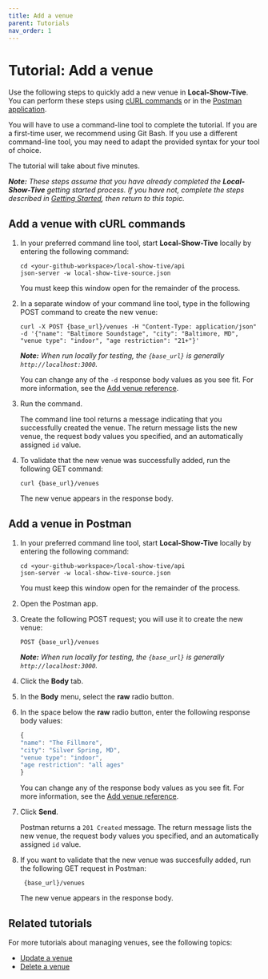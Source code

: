 ```yaml
---
title: Add a venue
parent: Tutorials
nav_order: 1
---
```


# Tutorial: Add a venue 

Use the following steps to quickly add a new venue in **Local-Show-Tive**. You can perform these steps using [cURL commands](#add-a-venue-with-curl-commands) or in the [Postman application](#add-a-venue-in-postman).

You will have to use a command-line tool to complete the tutorial. If you are a first-time user, we recommend using Git Bash. If you use a different command-line tool, you may need to adapt the provided syntax for your tool of choice.

The tutorial will take about five minutes. 

_**Note:** These steps assume that you have already completed the **Local-Show-Tive** getting started process. If you have not, complete the steps described in [Getting Started](getting-started.md), then return to this topic._

## Add a venue with cURL commands

1. In your preferred command line tool, start **Local-Show-Tive** locally by entering the following command:

    ```shell
    cd <your-github-workspace>/local-show-tive/api
    json-server -w local-show-tive-source.json
    ```
    You must keep this window open for the remainder of the process.

2. In a separate window of your command line tool, type in the following POST command to create the new venue:

    ```shell
    curl -X POST {base_url}/venues -H "Content-Type: application/json" -d '{"name": "Baltimore Soundstage", "city": "Baltimore, MD", "venue type": "indoor", "age restriction": "21+"}'
    ```
    _**Note:** When run locally for testing, the `{base_url}` is generally `http://localhost:3000`._

   You can change any of the `-d` response body values as you see fit. For more information, see the [Add venue reference](../references/post-add-venue.md).

4.  Run the command.

    The command line tool returns a message indicating that you successfully created the venue. The return message lists the new venue, the request body values you specified, and an automatically assigned `id` value.

5. To validate that the new venue was successfully added, run the following GET command:

    ```shell
    curl {base_url}/venues
    ```
   The new venue appears in the response body.

## Add a venue in Postman

1. In your preferred command line tool, start **Local-Show-Tive** locally by entering the following command:

    ```shell
    cd <your-github-workspace>/local-show-tive/api
    json-server -w local-show-tive-source.json
    ```
    You must keep this window open for the remainder of the process.

2. Open the Postman app.

3. Create the following POST request; you will use it to create the new venue:

    ```shell
    POST {base_url}/venues
    ```
    _**Note:** When run locally for testing, the `{base_url}` is generally `http://localhost:3000`._

4. Click the **Body** tab.

5. In the **Body** menu, select the **raw** radio button.

6. In the space below the **raw** radio button, enter the following response body values:

   ```js
   {
   "name": "The Fillmore",
   "city": "Silver Spring, MD",
   "venue type": "indoor",
   "age restriction": "all ages"
   }
   ```
   You can change any of the response body values as you see fit. For more information, see the [Add venue reference](../references/post-add-venue.md).

8. Click **Send**. 

   Postman returns a `201 Created` message. The return message lists the new venue, the request body values you specified, and an automatically assigned `id` value.

9. If you want to validate that the new venue was succesfully added, run the following GET request in Postman:

   ```shell
    {base_url}/venues
    ```
   The new venue appears in the response body.

## Related tutorials

For more tutorials about managing venues, see the following topics:
- [Update a venue](update-a-venue.md)
- [Delete a venue](delete-a-venue.md)

